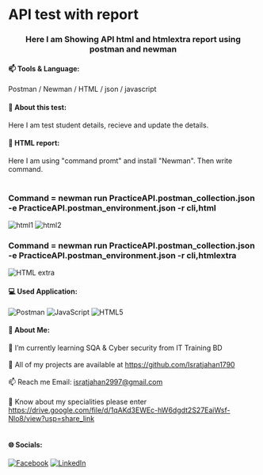 # API test with report

<h3 align="center">Here I am Showing API html and htmlextra report using postman and newman</h3>

#### 📫 Tools & Language: 
Postman / Newman /  HTML / json / javascript

#### 💫 About this test:
Here I am test student details, recieve and update the details.
#### 👯 HTML report:
Here I am using "command promt" and install "Newman". Then write command.<br><br>
### Command = newman run PracticeAPI.postman_collection.json -e PracticeAPI.postman_environment.json -r cli,html

![html1](https://user-images.githubusercontent.com/112747904/199396697-862f465e-9f53-4cb8-b80f-e0610b355199.PNG)
![html2](https://user-images.githubusercontent.com/112747904/199396744-353e7dec-75bd-4a62-b006-fb6aa46915dc.PNG)
### Command =  newman run PracticeAPI.postman_collection.json -e PracticeAPI.postman_environment.json -r cli,htmlextra
![HTML extra](https://user-images.githubusercontent.com/112747904/199396799-0b97b372-d1e8-4cde-959c-4f3af30530b1.PNG)

#### 💻 Used Application:
![Postman](https://img.shields.io/badge/Postman-FF6C37?style=for-the-badge&logo=postman&logoColor=white) 
![JavaScript](https://img.shields.io/badge/javascript-%23323330.svg?style=for-the-badge&logo=javascript&logoColor=%23F7DF1E) 
![HTML5](https://img.shields.io/badge/html5-%23E34F26.svg?style=for-the-badge&logo=html5&logoColor=white) 

#### 💫 About Me:
🌱 I’m currently learning SQA & Cyber security from IT Training BD<br><br>👯 All of my projects are available at https://github.com/Isratjahan1790<br><br>📫 Reach me Email: isratjahan2997@gmail.com<br><br>🔭 Know about my specialities please enter https://drive.google.com/file/d/1qAKd3EWEc-hW6dgdt2S27EaiWsf-Nlo8/view?usp=share_link<br><br>


#### 🌐 Socials:
[![Facebook](https://img.shields.io/badge/Facebook-%231877F2.svg?logo=Facebook&logoColor=white)](https://facebook.com/ishratjahan.1790) 
[![LinkedIn](https://img.shields.io/badge/LinkedIn-%230077B5.svg?logo=linkedin&logoColor=white)](https://linkedin.com/in/israt-jahan1790) 
